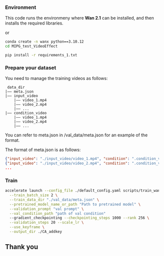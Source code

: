### Environment

This code runs the environmeny where **Wan 2.1** can be installed, and then installs the required libraries.

or

```sh
conda create -n wanx python==3.10.12
cd MIPG_test_VideoEffect

pip install -r requirements_1.txt
```

### Prepare your dataset

You need to manage the training videos as follows:

```
 data_dir
|—— meta.json
|—— input_video
    |—— video_1.mp4
    |—— video_2.mp4
    |—— ...
|—— condition_video
    |—— video_1.mp4
    |—— video_2.mp4
    |—— ...
```
You can refer to meta.json in /val_data/meta.json for an example of the format.

The format of meta.json is as follows:

```json
{"input_video": "./input_video/video_1.mp4", "condition": ".condition_video/video_1.mp4", "caption": "prompt"}
{"input_video": "./input_video/video_2.mp4", "condition": ".condition_video/video_2.mp4", "caption": "prompt"}
...
```

### Train

```sh
accelerate launch --config_file ./default_config.yaml scripts/train_wan_t2v.py \
  --train_batch_size 2 \
  --train_data_dir "./val_data/meta.json" \
  --pretrained_model_name_or_path "Path to pretrained model" \
  --validation_prompt "val prompt" \
  --val_condition_path "path of val condition"
  --gradient_checkpointing --checkpointing_steps 1000 --rank 256 \
  --validation_steps 20 --scale_lr \
  --use_keyframe \
  --output_dir ./CA_addkey 
```

## Thank you




